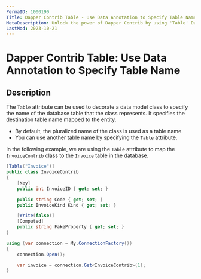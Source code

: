 ```yaml
---
PermaID: 1000190
Title: Dapper Contrib Table - Use Data Annotation to Specify Table Name
MetaDescription: Unlock the power of Dapper Contrib by using 'Table' Data Annotation. Learn how to map your entity to a destination table name.
LastMod: 2023-10-21
---
```


# Dapper Contrib Table: Use Data Annotation to Specify Table Name

## Description

The `Table` attribute can be used to decorate a data model class to specify the name of the database table that the class represents. It specifies the destination table name mapped to the entity.

 - By default, the pluralized name of the class is used as a table name. 
 - You can use another table name by specifying the `Table` attribute.

 In the following example, we are using the `Table` attribute to map the `InvoiceContrib` class to the `Invoice` table in the database. 
 
```csharp
[Table("Invoice")]
public class InvoiceContrib
{
	[Key]
	public int InvoiceID { get; set; }

	public string Code { get; set; }
	public InvoiceKind Kind { get; set; }

	[Write(false)]
	[Computed]
	public string FakeProperty { get; set; }
}

using (var connection = My.ConnectionFactory())
{
	connection.Open();

	var invoice = connection.Get<InvoiceContrib>(1);
}
```